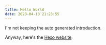 ```yaml
---
title: Hello World
date: 2023-04-13 21:23:55
---
```


I'm not keeping the auto generated introduction. 

Anyway, here's the [Hexo website](https://hexo.io/). 